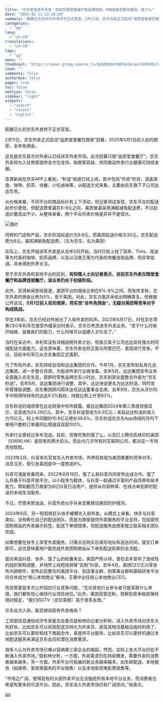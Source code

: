 ```yaml
---
title: "京东官宣进军外卖：目前仅限堂食餐厅和品牌连锁，0佣金能否撼动美团、饿了么"
date: "2025-02-11 22:34:29"
summary: "酝酿已久的京东外卖终于正式官宣。2月11日，京东外卖正式启动“品质堂食餐饮商家”招募，2025年5月..."
categories:
  - "qq"
lang:
  - "zh-CN"
translations:
  - "zh-CN"
tags:
  - "qq"
menu: ""
thumbnail: "https://inews.gtimg.com/om_ls/OpbEBUd4t0HFd4Jkzae1lD95dOiTuJKL7-9pbSaCThevMAA_640360/0"
lead: ""
comments: false
authorbox: false
pager: true
toc: false
mathjax: false
sidebar: "right"
widgets:
  - "search"
  - "recent"
  - "taglist"
---
```


酝酿已久的京东外卖终于正式官宣。

2月11日，京东外卖正式启动“品质堂食餐饮商家”招募，2025年5月1日前入驻的商家，全年免佣金。

这也是京东首次对外承认已经进军外卖市场。此次招募只限“品质堂食餐厅”。京东外卖将为入驻商家提供全方位支持，助商家获益，共同推动外卖行业健康可持续发展。

澎湃新闻在京东APP上看到，“秒送”频道已经上线，其中包括“外卖”栏目，涵盖美食、咖啡、奶茶、快餐、小吃卤味等，从配送方式来看，主要由京东旗下子公司达达负责。

从价格来看，不同平台的商品标价有上下浮动，但记者测试发现，京东平台的配送起步价更低，但配送费普遍在8-9元之间，美团普遍采用满额减免配送费，不过起送价要高出不少。从整体来看，两个平台外卖价格差异并不是很大。

![图片](https://inews.gtimg.com/om_bt/OztJNZ3LtY996YXVWH1-xKdTk4WUpUCKeBcgSPBx2i9awAA/641)

同样的门店和产品，京东秒送起送价为9.9元，而美团起送价格为30元。京东配送费为8元，美团满额免配送费。（左为京东，右为美团）

实际上，京东开始进军外卖是从去年5月开始，当时已经上线了瑞幸、Tims、库迪等为代表的咖啡、奶茶品牌，以及以汉堡王等为代表的快餐连锁品牌，但非常低调，并未得到外界关注。

至于京东外卖和其他平台的区别，**有知情人士向记者表示，目前京东外卖仅限堂食餐厅和品牌连锁餐厅，该业务仍处于初级阶段。**

此外，澎湃新闻曾经报道，美团平台的佣金比例在6%-8%之间，而有传言称，京东外卖的佣金比例为5%，低于美团。对此，京东方面并未给出明确答复。但根据公开说法，**5月1日前入驻的商家，将实现“全年免佣金”，无疑对美团等竞争对手构成挑战。**

早在3年前，京东已经对外放出了入局外卖的风声。2022年6月17日，时任京东零售CEO辛利军在接受外媒采访时表示，京东已考虑进军外卖业务。“至于什么时候开始做，就看我们的能力，什么时候可以组建人才队伍了。”

当时在采访中，辛利军没有详细说明外卖计划，但表示其子公司达达具有强大的同城配送方面能力。这也意味着，京东外卖也将正面与阿里巴巴、美团进行竞争。不过，目前辛利军已从京东集团正式离职。

为了布局外卖，京东持续加深和达达集团的合作。今年1月，京东宣布拟私有化达达集团，进一步整合资源，为挺进外卖行业做准备。去年5月，达达集团宣布业务全面融入京东生态，原即时零售品牌京东小时达、京东到家全面整合升级为“京东秒送”。去年8月，达达集团进行调整，其中，达达快送更名为达达秒送，同时宣布管理层调整，京东集团顾问郭庆出任达达董事会主席。去年9月，京东从沃尔玛手中购得所持有的达达9.3%股权，持股比例上升至63%。

京东秒送的成绩曾在达达财报中有所披露。据达达集团2024年第三季度财报显示，总营收为24.29亿元，其中，京东秒送营收为9.3亿元；来自达达秒送的收入为15亿元，较上年同期的10.8亿元增长38.6%。京东秒送在京东App场域的月均下单用户数和订单量同比增速双双超100%。

外卖行业曾经过多年混战。目前，背靠阿里的饿了么，以及打上腾讯系烙印的美团（03690.HK）是现有的两大巨头。而业内几乎所有的互联网公司，都对这一市场虎视眈眈。

2023年2月，抖音率先官宣杀入外卖市场，外界将其视为美团重要的竞争对手，消息当天，曾引发美团盘中一度跌逾9%。

抖音可谓是有备而来，2022年8月19日，饿了么和抖音共同宣布达成合作。饿了么将基于抖音开放平台，以小程序为载体，与抖音一起通过丰富的产品场景和技术能力，帮助数百万商家为6亿抖音日活用户，提供从内容种草、在线点单到即时配送的本地生活服务。

不过，尽管来势汹汹，抖音外卖似乎并未显著撼动美团的护城河。

2024年6月，另一短视频巨头快手被曝光入局外卖。从模式上来看，快手与抖音类似，没有孵化自己的配送团队，而是为商家提供外卖服务的平台支持，包括提供团购商品的外卖展示标签，配送下单按钮等，但配送服务由商家独立联系相关团队完成。

如果想要在快手上享受外卖服务，只需点击购买后填写地址和送达时间，提交订单即可，这也意味着用户能完成外卖团购商品从下单到配送到家的全流程。

面对来自抖音、快手、饿了么的轮番夹击，美团严阵以待，曾在去年宣布了连续性的组织架构调整，并悄然上线短视频等“反制”抖音。去年4月，美团CEO王兴曾发布内部邮件，宣布此前整合的美团平台、到店事业群、到家事业群和基础研发平台将合并成为“核心本地商业”板块，王莆中出任核心本地商业CEO。

而高管更是多次公开回应行业竞争问题，“无论其他行业参与者可能采取什么举措，我们都有信心保持行业领先地位。”此外，美团高管还称，观察到竞争格局保持相对稳定，“我们的GTV（总交易额）高于很多友商。”

京东此次入局，能否撼动现有外卖格局？

工信部信息通信经济专家委员会委员盘和林向记者分析称，进入外卖市场对京东大有好处，比如京东可以将其配送员转化为外卖员，提高其物流基础设施的利用了，比如京东可以更好和线下商超合作，来提供平台服务，比如京东可以更好的通过本地配送服务来满足京东会员的潜在消费需求。

很多人认为外卖市场已难以容纳第三家企业的崛起，然而，实际上各大平台仍在不断涌入外卖市场。”盘和林分析，一方面，外卖需求仍在持续爆发，需要外卖的消费者越来越多，另一方面，外卖平台可拓展的新业务越来越多。如生鲜配送、本地服务（如维修、家政等服务的平台销售）以及本地影院电影票销售等。

“市场之广阔，使得现有的头部外卖平台无法独揽所有本地平台业务，而消费者也希望有更多的可选平台。因此，京东进入外卖市场仍有广阔空间。”他表示。

[qq](https://new.qq.com/rain/a/20250211A08W2500)
